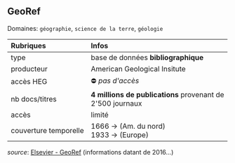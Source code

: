## GeoRef
Domaines: `géographie`, `science de la terre`, `géologie`

| Rubriques | Infos |
| :-------- | :---- |
| type | base de données **bibliographique** |
| producteur | American Geological Insitute |
| accès HEG | ⛔️ *pas d'accès* |
| nb docs/titres | **4 millions de publications** provenant de <br/>2'500 journaux |
| accès | limité |
| couverture temporelle | 1666 -> (Am. du nord) <br/>1933 -> (Europe) |

*source*: [Elsevier - GeoRef](https://www.elsevier.com/solutions/engineering-village/content/georef) (informations datant de 2016...)
